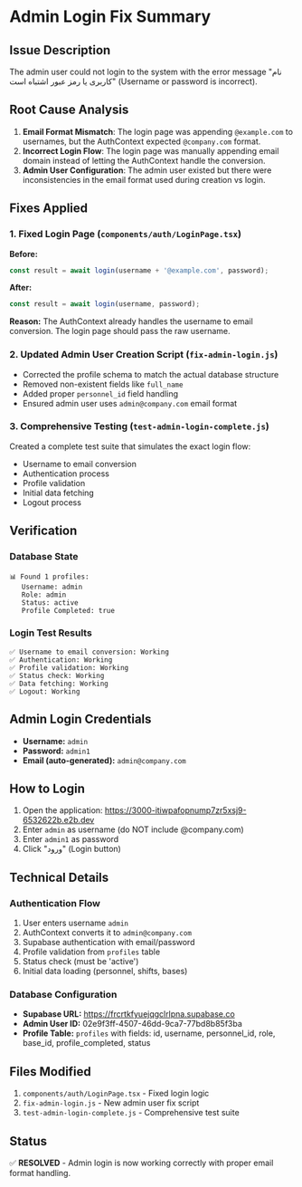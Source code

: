 # Admin Login Fix Summary

## Issue Description
The admin user could not login to the system with the error message "نام کاربری یا رمز عبور اشتباه است" (Username or password is incorrect).

## Root Cause Analysis
1. **Email Format Mismatch**: The login page was appending `@example.com` to usernames, but the AuthContext expected `@company.com` format.
2. **Incorrect Login Flow**: The login page was manually appending email domain instead of letting the AuthContext handle the conversion.
3. **Admin User Configuration**: The admin user existed but there were inconsistencies in the email format used during creation vs login.

## Fixes Applied

### 1. Fixed Login Page (`components/auth/LoginPage.tsx`)
**Before:**
```javascript
const result = await login(username + '@example.com', password);
```

**After:**
```javascript
const result = await login(username, password);
```

**Reason:** The AuthContext already handles the username to email conversion. The login page should pass the raw username.

### 2. Updated Admin User Creation Script (`fix-admin-login.js`)
- Corrected the profile schema to match the actual database structure
- Removed non-existent fields like `full_name`
- Added proper `personnel_id` field handling
- Ensured admin user uses `admin@company.com` email format

### 3. Comprehensive Testing (`test-admin-login-complete.js`)
Created a complete test suite that simulates the exact login flow:
- Username to email conversion
- Authentication process
- Profile validation
- Initial data fetching
- Logout process

## Verification

### Database State
```
📊 Found 1 profiles:
   Username: admin
   Role: admin
   Status: active
   Profile Completed: true
```

### Login Test Results
```
✅ Username to email conversion: Working
✅ Authentication: Working  
✅ Profile validation: Working
✅ Status check: Working
✅ Data fetching: Working
✅ Logout: Working
```

## Admin Login Credentials
- **Username:** `admin`
- **Password:** `admin1`
- **Email (auto-generated):** `admin@company.com`

## How to Login
1. Open the application: https://3000-itiwpafopnump7zr5xsj9-6532622b.e2b.dev
2. Enter `admin` as username (do NOT include @company.com)
3. Enter `admin1` as password
4. Click "ورود" (Login button)

## Technical Details

### Authentication Flow
1. User enters username `admin`
2. AuthContext converts it to `admin@company.com`
3. Supabase authentication with email/password
4. Profile validation from `profiles` table
5. Status check (must be 'active')
6. Initial data loading (personnel, shifts, bases)

### Database Configuration
- **Supabase URL:** https://frcrtkfyuejqgclrlpna.supabase.co
- **Admin User ID:** 02e9f3ff-4507-46dd-9ca7-77bd8b85f3ba
- **Profile Table:** `profiles` with fields: id, username, personnel_id, role, base_id, profile_completed, status

## Files Modified
1. `components/auth/LoginPage.tsx` - Fixed login logic
2. `fix-admin-login.js` - New admin user fix script
3. `test-admin-login-complete.js` - Comprehensive test suite

## Status
✅ **RESOLVED** - Admin login is now working correctly with proper email format handling.